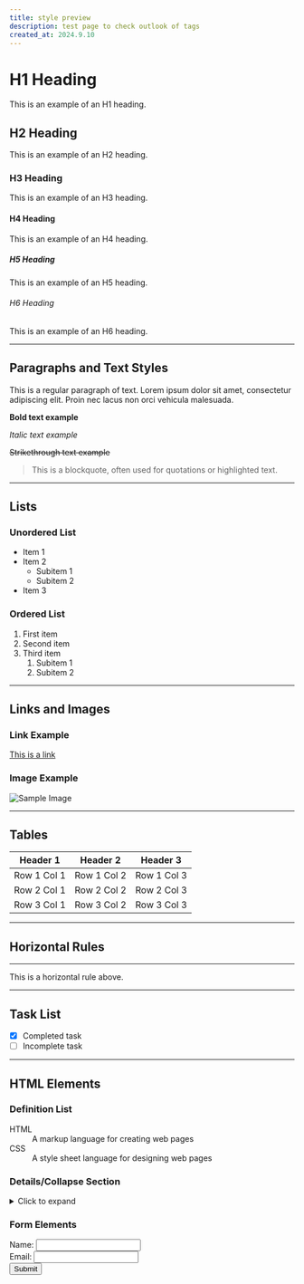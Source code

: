 ```yaml
---
title: style preview
description: test page to check outlook of tags
created_at: 2024.9.10
---
```

# H1 Heading
This is an example of an H1 heading.

## H2 Heading
This is an example of an H2 heading.

### H3 Heading
This is an example of an H3 heading.

#### H4 Heading
This is an example of an H4 heading.

##### H5 Heading
This is an example of an H5 heading.

###### H6 Heading
This is an example of an H6 heading.

---

## Paragraphs and Text Styles

This is a regular paragraph of text. Lorem ipsum dolor sit amet, consectetur adipiscing elit. Proin nec lacus non orci vehicula malesuada.

**Bold text example**

*Italic text example*

~~Strikethrough text example~~

> This is a blockquote, often used for quotations or highlighted text.

---

## Lists

### Unordered List
- Item 1
- Item 2
  - Subitem 1
  - Subitem 2
- Item 3

### Ordered List
1. First item
2. Second item
3. Third item
   1. Subitem 1
   2. Subitem 2

---

## Links and Images

### Link Example
[This is a link](https://example.com)

### Image Example
![Sample Image](https://via.placeholder.com/150)

---

## Tables

| Header 1    | Header 2    | Header 3    |
|-------------|-------------|-------------|
| Row 1 Col 1 | Row 1 Col 2 | Row 1 Col 3 |
| Row 2 Col 1 | Row 2 Col 2 | Row 2 Col 3 |
| Row 3 Col 1 | Row 3 Col 2 | Row 3 Col 3 |

---

## Horizontal Rules

---

This is a horizontal rule above.

---

## Task List
- [x] Completed task
- [ ] Incomplete task

---

## HTML Elements

### Definition List
<dl>
  <dt>HTML</dt>
  <dd>A markup language for creating web pages</dd>
  <dt>CSS</dt>
  <dd>A style sheet language for designing web pages</dd>
</dl>

### Details/Collapse Section
<details>
  <summary>Click to expand</summary>
  Here is some hidden content that can be expanded and collapsed.
</details>

### Form Elements
<form>
  <label for="name">Name:</label>
  <input type="text" id="name" name="name" />
  <br>
  <label for="email">Email:</label>
  <input type="email" id="email" name="email" />
  <br>
  <button type="submit">Submit</button>
</form>
